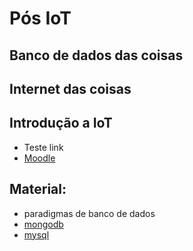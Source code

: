 # Pós IoT

## Banco de dados das coisas
## Internet das coisas
## Introdução a IoT


- Teste link
- [Moodle](https://ava.ifpr.edu.br/course/view.php?id=6851)


## Material:
- paradigmas de banco de dados
- [mongodb](mongodb/mongo.md)
- [mysql](mysql/install.md)
